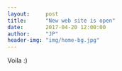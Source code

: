 ```yaml
---
layout:     post
title:      "New web site is open"
date:       2017-04-20 12:00:00
author:     "JP"
header-img: "img/home-bg.jpg"
---
```


Voila :)
